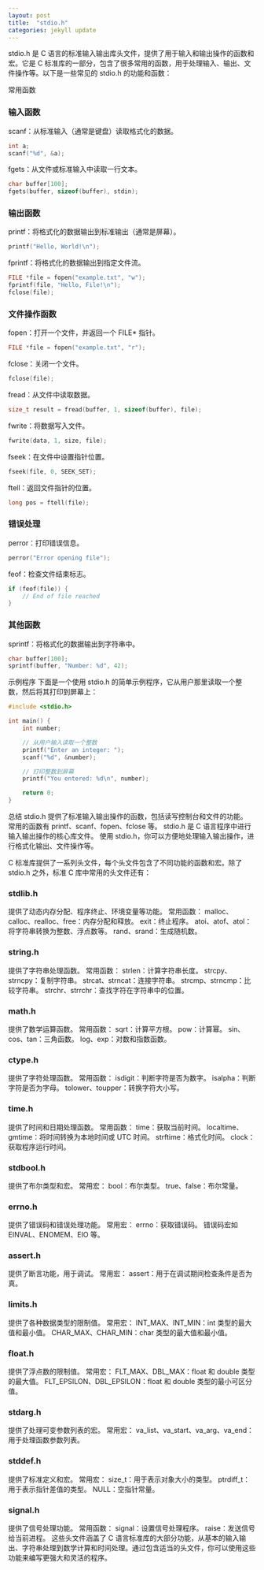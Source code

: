 ```yaml
---
layout: post
title:  "stdio.h"
categories: jekyll update
---
```



stdio.h 是 C 语言的标准输入输出库头文件，提供了用于输入和输出操作的函数和宏。它是 C 标准库的一部分，包含了很多常用的函数，用于处理输入、输出、文件操作等。以下是一些常见的 stdio.h 的功能和函数：

常用函数
### 输入函数

scanf：从标准输入（通常是键盘）读取格式化的数据。
```c
int a;
scanf("%d", &a);
```

fgets：从文件或标准输入中读取一行文本。
```c
char buffer[100];
fgets(buffer, sizeof(buffer), stdin);
```

### 输出函数

printf：将格式化的数据输出到标准输出（通常是屏幕）。
```c
printf("Hello, World!\n");
```

fprintf：将格式化的数据输出到指定文件流。
```c
FILE *file = fopen("example.txt", "w");
fprintf(file, "Hello, File!\n");
fclose(file);
```

### 文件操作函数

fopen：打开一个文件，并返回一个 FILE* 指针。
```c
FILE *file = fopen("example.txt", "r");
```

fclose：关闭一个文件。
```c
fclose(file);
```

fread：从文件中读取数据。
```c
size_t result = fread(buffer, 1, sizeof(buffer), file);
```

fwrite：将数据写入文件。
```c
fwrite(data, 1, size, file);
```

fseek：在文件中设置指针位置。
```c
fseek(file, 0, SEEK_SET);
```

ftell：返回文件指针的位置。
```c
long pos = ftell(file);
```

### 错误处理

perror：打印错误信息。
```c
perror("Error opening file");
```

feof：检查文件结束标志。
```c
if (feof(file)) {
    // End of file reached
}
```

### 其他函数

sprintf：将格式化的数据输出到字符串中。
```c
char buffer[100];
sprintf(buffer, "Number: %d", 42);
```


示例程序
下面是一个使用 stdio.h 的简单示例程序，它从用户那里读取一个整数，然后将其打印到屏幕上：

```c
#include <stdio.h>

int main() {
    int number;

    // 从用户输入读取一个整数
    printf("Enter an integer: ");
    scanf("%d", &number);

    // 打印整数到屏幕
    printf("You entered: %d\n", number);

    return 0;
}
```

总结
stdio.h 提供了标准输入输出操作的函数，包括读写控制台和文件的功能。
常用的函数有 printf、scanf、fopen、fclose 等。
stdio.h 是 C 语言程序中进行输入输出操作的核心库文件。
使用 stdio.h，你可以方便地处理输入输出操作，进行格式化输出、文件操作等。



C 标准库提供了一系列头文件，每个头文件包含了不同功能的函数和宏。除了 stdio.h 之外，标准 C 库中常用的头文件还有：

### stdlib.h
提供了动态内存分配、程序终止、环境变量等功能。
常用函数：
malloc、calloc、realloc、free：内存分配和释放。
exit：终止程序。
atoi、atof、atol：将字符串转换为整数、浮点数等。
rand、srand：生成随机数。
### string.h
提供了字符串处理函数。
常用函数：
strlen：计算字符串长度。
strcpy、strncpy：复制字符串。
strcat、strncat：连接字符串。
strcmp、strncmp：比较字符串。
strchr、strrchr：查找字符在字符串中的位置。
### math.h
提供了数学运算函数。
常用函数：
sqrt：计算平方根。
pow：计算幂。
sin、cos、tan：三角函数。
log、exp：对数和指数函数。
### ctype.h
提供了字符处理函数。
常用函数：
isdigit：判断字符是否为数字。
isalpha：判断字符是否为字母。
tolower、toupper：转换字符大小写。
### time.h
提供了时间和日期处理函数。
常用函数：
time：获取当前时间。
localtime、gmtime：将时间转换为本地时间或 UTC 时间。
strftime：格式化时间。
clock：获取程序运行时间。
### stdbool.h
提供了布尔类型和宏。
常用宏：
bool：布尔类型。
true、false：布尔常量。
### errno.h
提供了错误码和错误处理功能。
常用宏：
errno：获取错误码。
错误码宏如 EINVAL、ENOMEM、EIO 等。
### assert.h
提供了断言功能，用于调试。
常用宏：
assert：用于在调试期间检查条件是否为真。
### limits.h
提供了各种数据类型的限制值。
常用宏：
INT_MAX、INT_MIN：int 类型的最大值和最小值。
CHAR_MAX、CHAR_MIN：char 类型的最大值和最小值。
### float.h
提供了浮点数的限制值。
常用宏：
FLT_MAX、DBL_MAX：float 和 double 类型的最大值。
FLT_EPSILON、DBL_EPSILON：float 和 double 类型的最小可区分值。
### stdarg.h
提供了处理可变参数列表的宏。
常用宏：
va_list、va_start、va_arg、va_end：用于处理函数参数列表。
### stddef.h
提供了标准定义和宏。
常用宏：
size_t：用于表示对象大小的类型。
ptrdiff_t：用于表示指针差值的类型。
NULL：空指针常量。
### signal.h
提供了信号处理功能。
常用函数：
signal：设置信号处理程序。
raise：发送信号给当前进程。
这些头文件涵盖了 C 语言标准库的大部分功能，从基本的输入输出、字符串处理到数学计算和时间处理。通过包含适当的头文件，你可以使用这些功能来编写更强大和灵活的程序。